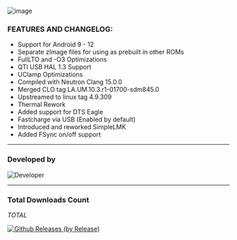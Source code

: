 
![image](https://user-images.githubusercontent.com/12796123/167517592-0c95839b-5e5f-4d5a-8fbc-16c6b9f6070c.png)

### FEATURES AND CHANGELOG:


 - Support for Android 9 - 12
 - Separate zImage files for using as prebuilt in other ROMs
 - FullLTO and -O3 Optimizations
 - QTI USB HAL 1.3 Support
 - UClamp Optimizations
 - Compiled with Neutron Clang 15.0.0
 - Merged CLO tag LA.UM.10.3.r1-01700-sdm845.0
 - Upstreamed to linux tag 4.9.309
 - Thermal Rework
 - Added support for DTS Eagle
 - Fastcharge via USB (Enabled by default)
 - Introduced and reworked SimpleLMK
 - Added FSync on/off support


---------------------------------------------------------------------------------

### Developed by

![Developer](https://img.shields.io/badge/Developer-XtremeOrnob-blue)

---------------------------------------------------------------------------------

### Total Downloads Count

*TOTAL*

[![Github Releases (by Release)](https://img.shields.io/github/downloads/XO-Builds/XDK2-SDM845/total.svg)](https://github.com/XO-Builds/XDK2-SDM845/releases)
